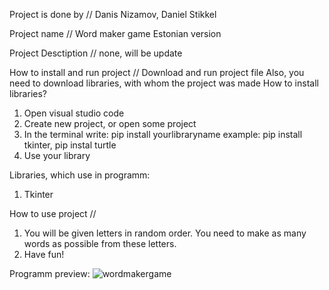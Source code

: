 Project is done by // Danis Nizamov, Daniel Stikkel

Project name // Word maker game Estonian version

Project Desctiption // none, will be update

How to install and run project // Download and run project file
Also, you need to download libraries, with whom the project was made
How to install libraries?
1. Open visual studio code
2. Create new project, or open some project
3. In the terminal write: pip install yourlibraryname
example: pip install tkinter, pip instal turtle
4. Use your library

Libraries, which use in programm: 
1. Tkinter

How to use project // 
1. You will be given letters in random order. You need to make as many words as possible from these letters.
2. Have fun!


Programm preview: ![wordmakergame](https://user-images.githubusercontent.com/131642172/233935102-5848e57a-b812-46b8-8bac-b8547aa5e9da.png)
